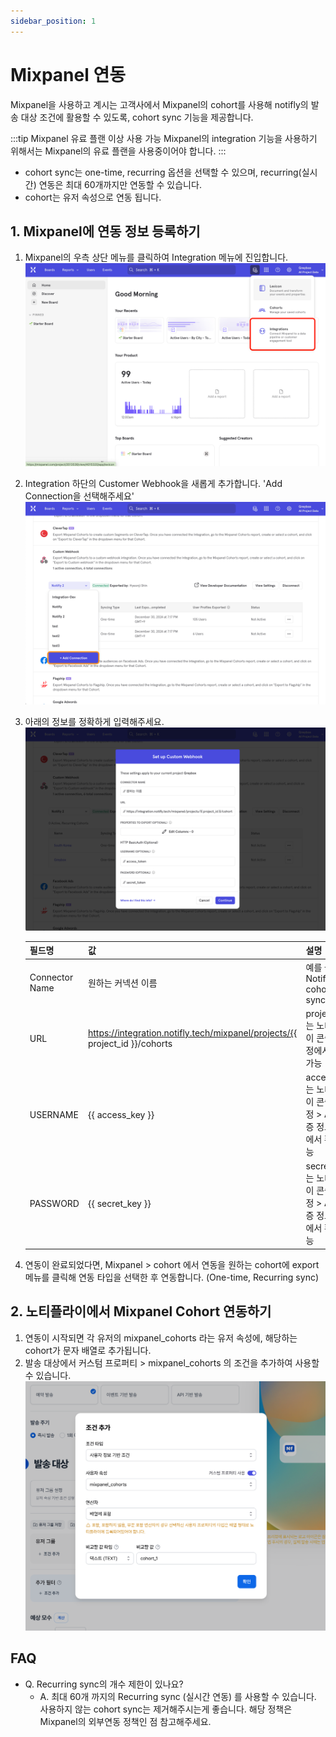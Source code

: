 ```yaml
---
sidebar_position: 1
---
```


# Mixpanel 연동

Mixpanel을 사용하고 계시는 고객사에서 Mixpanel의 cohort를 사용해 notifly의 발송 대상 조건에 활용할 수 있도록, cohort sync 기능을 제공합니다.

:::tip Mixpanel 유료 플랜 이상 사용 가능
Mixpanel의 integration 기능을 사용하기 위해서는 Mixpanel의 유료 플랜을 사용중이어야 합니다.
:::

- cohort sync는 one-time, recurring 옵션을 선택할 수 있으며, recurring(실시간) 연동은 최대 60개까지만 연동할 수 있습니다.
- cohort는 유저 속성으로 연동 됩니다.

## 1. Mixpanel에 연동 정보 등록하기

1.  Mixpanel의 우측 상단 메뉴를 클릭하여 Integration 메뉴에 진입합니다.
    ![mixpanel_integration_step_1](./img/mixpanel_integration_step_1.png)

2.  Integration 하단의 Customer Webhook을 새롭게 추가합니다. 'Add Connection을 선택해주세요'
    ![mixpanel_integration_step_2](./img/mixpanel_integration_step_2.png)

3.  아래의 정보를 정확하게 입력해주세요.
    ![mixpanel_integration_step_3](./img/mixpanel_integration_step_3.png)

    | 필드명         | 값                                                                          | 설명                                                                   |
    | -------------- | --------------------------------------------------------------------------- | ---------------------------------------------------------------------- |
    | Connector Name | 원하는 커넥션 이름                                                          | 예를 들면, Notifly - cohort sync                                       |
    | URL            | https://integration.notifly.tech/mixpanel/projects/{{ project_id }}/cohorts | project_id는 노티플라이 콘솔 > 설정에서 확인 가능                      |
    | USERNAME       | {{ access_key }}                                                            | access_key는 노티플라이 콘솔 > 설정 > API 인증 정보 영역에서 확인 가능 |
    | PASSWORD       | {{ secret_key }}                                                            | secret_key는 노티플라이 콘솔 > 설정 > API 인증 정보 영역에서 확인 가능 |

4.  연동이 완료되었다면, Mixpanel > cohort 에서 연동을 원하는 cohort에 export 메뉴를 클릭해 연동 타입을 선택한 후 연동합니다. (One-time, Recurring sync)

## 2. 노티플라이에서 Mixpanel Cohort 연동하기

1. 연동이 시작되면 각 유저의 mixpanel_cohorts 라는 유저 속성에, 해당하는 cohort가 문자 배열로 추가됩니다.
2. 발송 대상에서 커스텀 프로퍼티 > mixpanel_cohorts 의 조건을 추가하여 사용할 수 있습니다.
   ![mixpanel_integration_usage](./img/mixpanel_integration_usage.png)

## FAQ

- Q. Recurring sync의 개수 제한이 있나요?
  - A. 최대 60개 까지의 Recurring sync (실시간 연동) 를 사용할 수 있습니다. 사용하지 않는 cohort sync는 제거해주시는게 좋습니다. 해당 정책은 Mixpanel의 외부연동 정책인 점 참고해주세요.
